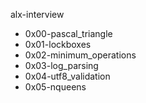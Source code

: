 alx-interview

* 0x00-pascal_triangle
* 0x01-lockboxes
* 0x02-minimum_operations
* 0x03-log_parsing
* 0x04-utf8_validation
* 0x05-nqueens
